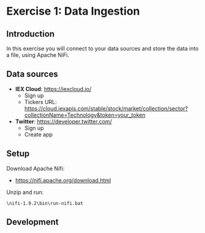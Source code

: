 # Exercise 1: Data Ingestion

## Introduction

In this exercise you will connect to your data sources and store the data into a file, using Apache NiFi.

## Data sources

* **IEX Cloud**: https://iexcloud.io/
  * Sign up
  * Tickers URL: https://cloud.iexapis.com/stable/stock/market/collection/sector?collectionName=Technology&token=your_token
* **Twitter**: https://developer.twitter.com/
  * Sign up
  * Create app

## Setup

Download Apache Nifi:

* https://nifi.apache.org/download.html

Unzip and run:

```
\nifi-1.9.2\bin\run-nifi.bat
```

## Development
